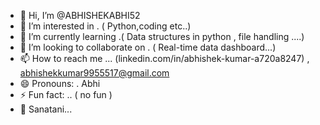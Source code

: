 - 👋 Hi, I’m @ABHISHEKABHI52
- 👀 I’m interested in . ( Python,coding etc..)
- 🌱 I’m currently learning .( Data structures in python , file handling ....)
- 💞️ I’m looking to collaborate on . ( Real-time data dashboard...)
- 📫 How to reach me ... (linkedin.com/in/abhishek-kumar-a720a8247) , abhishekkumar9955517@gmail.com
- 😄 Pronouns: . Abhi
- ⚡ Fun fact: .. ( no fun )
- 🌱 Sanatani... 
 
<!---
ABHISHEKABHI52/ABHISHEKABHI52 is a ✨ special ✨ repository because its `README.md` (this file) appears on your GitHub profile.
You can click the Preview link to take a look at your changes.
--->
